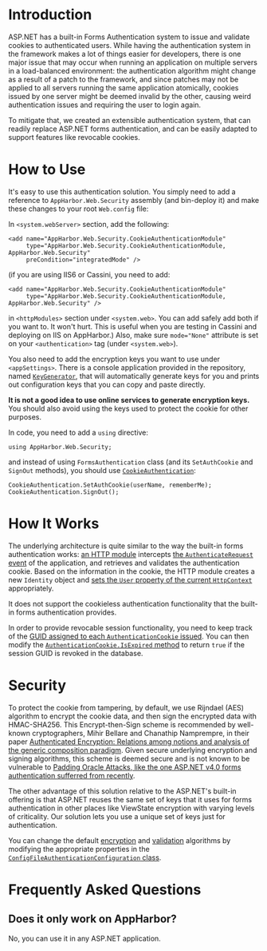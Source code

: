 # Introduction #

ASP.NET has a built-in Forms Authentication system to issue and validate
cookies to authenticated users.  While having the authentication system in the
framework makes a lot of things easier for developers, there is one major issue
that may occur when running an application on multiple servers in a
load-balanced environment: the authentication algorithm might change as a
result of a patch to the framework, and since patches may not be applied to all
servers running the same application atomically, cookies issued by one server
might be deemed invalid by the other, causing weird authentication issues and
requiring the user to login again.

To mitigate that, we created an extensible authentication system, that can
readily replace ASP.NET forms authentication, and can be easily adapted to
support features like revocable cookies.

# How to Use #

It's easy to use this authentication solution.  You simply need to add a
reference to `AppHarbor.Web.Security` assembly (and bin-deploy it) and make
these changes to your root `Web.config` file:

In `<system.webServer>` section, add the following:

    <add name="AppHarbor.Web.Security.CookieAuthenticationModule" 
         type="AppHarbor.Web.Security.CookieAuthenticationModule, AppHarbor.Web.Security"
         preCondition="integratedMode" />

(if you are using IIS6 or Cassini, you need to add:
     
    <add name="AppHarbor.Web.Security.CookieAuthenticationModule" 
         type="AppHarbor.Web.Security.CookieAuthenticationModule, AppHarbor.Web.Security" />

in `<httpModules>` section under `<system.web>`.  You can add safely add both if
you want to.  It won't hurt. This is useful when you are testing in Cassini and
deploying on IIS on AppHarbor.)  Also, make sure `mode="None"` attribute is set
on your `<authentication>` tag (under `<system.web>`).

You also need to add the encryption keys you want to use under `<appSettings>`.
There is a console application provided in the repository, named [`KeyGenerator`](https://github.com/appharbor/AppHarbor.Web.Security/tree/master/KeyGenerator),
that will automatically generate keys for you and prints out configuration keys
that you can copy and paste directly.

**It is not a good idea to use online services to generate encryption keys.**
You should also avoid using the keys used to protect the cookie for other
purposes.

In code, you need to add a `using` directive:

    using AppHarbor.Web.Security;

and instead of using `FormsAuthentication` class (and its `SetAuthCookie`
and `SignOut` methods), you should use [`CookieAuthentication`](https://github.com/appharbor/AppHarbor.Web.Security/blob/master/AppHarbor.Web.Security/CookieAuthentication.cs):

    CookieAuthentication.SetAuthCookie(userName, rememberMe);
    CookieAuthentication.SignOut();


# How It Works #

The underlying architecture is quite similar to the way the built-in forms
authentication works: [an HTTP module](https://github.com/appharbor/AppHarbor.Web.Security/blob/master/AppHarbor.Web.Security/CookieAuthenticationModule.cs#L7) 
intercepts [the `AuthenticateRequest` event](https://github.com/appharbor/AppHarbor.Web.Security/blob/master/AppHarbor.Web.Security/CookieAuthenticationModule.cs#L21) of the application, and retrieves and validates the authentication
cookie.  Based on the information in the cookie, the HTTP module creates
a new `Identity` object and [sets the `User` property of the current `HttpContext`](https://github.com/appharbor/AppHarbor.Web.Security/blob/master/AppHarbor.Web.Security/CookieAuthenticationModule.cs#L36) appropriately.

It does not support the cookieless authentication functionality that the
built-in forms authentication provides.

In order to provide revocable session functionality, you need to keep
track of the [GUID assigned to each `AuthenticationCookie` issued](https://github.com/appharbor/AppHarbor.Web.Security/blob/master/AppHarbor.Web.Security/CookieAuthenticator.cs#L22).  You can
then modify the [`AuthenticationCookie.IsExpired` method](https://github.com/appharbor/AppHarbor.Web.Security/blob/master/AppHarbor.Web.Security/AuthenticationCookie.cs#L111) to return `true` if
the session GUID is revoked in the database.


# Security #

To protect the cookie from tampering, by default, we use Rijndael (AES)
algorithm to encrypt the cookie data, and then sign the encrypted data with
HMAC-SHA256.  This Encrypt-then-Sign scheme is recommended by well-known
cryptographers, Mihir Bellare and Chanathip Namprempre, in their paper
[Authenticated Encryption: Relations among notions and analysis of the generic
composition paradigm](http://charlotte.ucsd.edu/~mihir/papers/oem.pdf).  Given
secure underlying encryption and signing algorithms, this scheme is deemed
secure and is not known to be vulnerable to [Padding Oracle Attacks, like the
one ASP.NET v4.0 forms authentication sufferred from recently](http://netifera.com/research/poet/ieee-aspnetcrypto.pdf).

The other advantage of this solution relative to the ASP.NET's built-in
offering is that ASP.NET reuses the same set of keys that it uses for
forms authentication in other places like ViewState encryption with
varying levels of criticality.  Our solution lets you use a unique set
of keys just for authentication.

You can change the default
[encryption](https://github.com/appharbor/AppHarbor.Web.Security/blob/master/AppHarbor.Web.Security/ConfigFileAuthenticationConfiguration.cs#L45)
and
[validation](https://github.com/appharbor/AppHarbor.Web.Security/blob/master/AppHarbor.Web.Security/ConfigFileAuthenticationConfiguration.cs#L80)
algorithms by modifying the appropriate properties in the
[`ConfigFileAuthenticationConfiguration`
class](https://github.com/appharbor/AppHarbor.Web.Security/blob/master/AppHarbor.Web.Security/ConfigFileAuthenticationConfiguration.cs). 


# Frequently Asked Questions #

## Does it only work on AppHarbor? ##

No, you can use it in any ASP.NET application.
